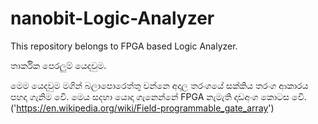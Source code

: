 # nanobit-Logic-Analyzer
This repository belongs to FPGA based Logic Analyzer. 

තාර්කික පෙරලුම් යෙදවුම.

මෙම යෙදවුම මගින් බලාපොරෙත්තු වන්නෙ අදාල තරංගයේ සක්කිය තරංග ආකාරය පහදා ගැනිම වෙි. 
මෙය  සදහා  යොදා ගැ‌නෙන්නේ FPGA නැමැති දෘඩඅංග කොටස ‌‌වෙි.
('https://en.wikipedia.org/wiki/Field-programmable_gate_array') 
